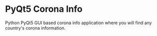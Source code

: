 # PyQt5 Corona Info

Python PyQt5 GUI based corona info application where you will find any country's corona information.